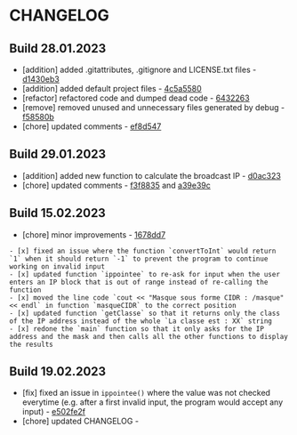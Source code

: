 # CHANGELOG

## Build 28.01.2023

  * [addition] added .gitattributes, .gitignore and LICENSE.txt files - [d1430eb3](https://github.com/SunlightKim/cpp_ip_algo/commit/d1430eb311aa2dce976a1d718b339afc02ac33bf)
  * [addition] added default project files - [4c5a5580](https://github.com/SunlightKim/cpp_ip_algo/commit/4c5a5580a988e99d8b77e049fdc41bd7f8953a56)
  * [refactor] refactored code and dumped dead code - [6432263](https://github.com/SunlightKim/cpp_ip_algo/commit/64322635c56f87b554a563adb9c41b113a2017f4)
  * [remove] removed unused and unnecessary files generated by debug - [f58580b](https://github.com/SunlightKim/cpp_ip_algo/commit/f58580b8f381aa22e4383bdcb38d94fdfeac8813)
  * [chore] updated comments - [ef8d547](https://github.com/SunlightKim/cpp_ip_algo/commit/ef8d5472f894ed55d4c8965b3574fdc8f90d5872)
  
## Build 29.01.2023

  * [addition] added new function to calculate the broadcast IP - [d0ac323](https://github.com/SunlightKim/cpp_ip_algo/commit/d0ac323748b4d7a2a5fab6b4127b9bccb6f5f468)
  * [chore] updated comments - [f3f8835](https://github.com/SunlightKim/cpp_ip_algo/commit/f3f8835aeac6585e546f7c0ef08d84d46a02a419) and [a39e39c](https://github.com/SunlightKim/cpp_ip_algo/commit/a39e39c7a6ea23e9f2d5fbaf027f8a736bfd475c)

## Build 15.02.2023

  * [chore] minor improvements - [1678dd7](https://github.com/SunlightKim/cpp_ip_algo/commit/1678dd78c30292fc5ac28c11c96abb7c31677dad)
  ```
  - [x] fixed an issue where the function `convertToInt` would return `1` when it should return `-1` to prevent the program to continue working on invalid input
  - [x] updated function `ippointee` to re-ask for input when the user enters an IP block that is out of range instead of re-calling the function
  - [x] moved the line code `cout << "Masque sous forme CIDR : /masque" << endl` in function `masqueCIDR` to the correct position
  - [x] updated function `getClasse` so that it returns only the class of the IP address instead of the whole `La classe est : XX` string
  - [x] redone the `main` function so that it only asks for the IP address and the mask and then calls all the other functions to display the results
  ```

## Build 19.02.2023

 * [fix] fixed an issue in `ippointee()` where the value was not checked everytime (e.g. after a first invalid input, the program would accept any input) - [e502fe2f](https://github.com/SunlightKim/cpp_ip_algo/commit/e502fe2f4e7efcca1fd590b27a01ac78d6f77dcb)
 * [chore] updated CHANGELOG - 